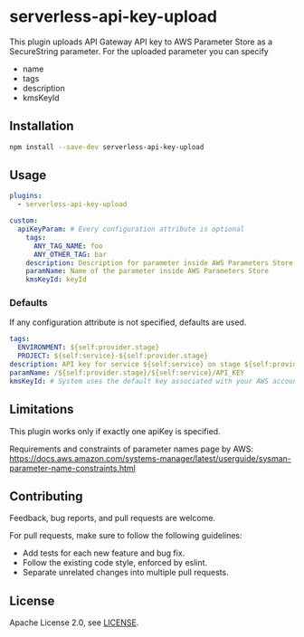 # serverless-api-key-upload

This plugin uploads API Gateway API key to AWS Parameter Store as a SecureString parameter. 
For the uploaded parameter you can specify
- name
- tags
- description
- kmsKeyId

## Installation
```bash
npm install --save-dev serverless-api-key-upload
```

## Usage
```yaml
plugins:
  - serverless-api-key-upload

custom:
  apiKeyParam: # Every configuration attribute is optional
    tags:
      ANY_TAG_NAME: foo
      ANY_OTHER_TAG: bar
    description: Description for parameter inside AWS Parameters Store
    paramName: Name of the parameter inside AWS Parameters Store
    kmsKeyId: keyId
```

### Defaults
If any configuration attribute is not specified, defaults are used.

```yaml
tags:
  ENVIRONMENT: ${self:provider.stage}
  PROJECT: ${self:service}-${self:provider.stage}
description: API key for service ${self:service} on stage ${self:provider.stage}
paramName: /${self:provider.stage}/${self:service}/API_KEY
kmsKeyId: # System uses the default key associated with your AWS account.
```

## Limitations
This plugin works only if exactly one apiKey is specified.

Requirements and constraints of parameter names page by AWS: https://docs.aws.amazon.com/systems-manager/latest/userguide/sysman-parameter-name-constraints.html

## Contributing
Feedback, bug reports, and pull requests are welcome.

For pull requests, make sure to follow the following guidelines:
* Add tests for each new feature and bug fix.
* Follow the existing code style, enforced by eslint.
* Separate unrelated changes into multiple pull requests.

## License
Apache License 2.0, see [LICENSE](LICENSE.md).
